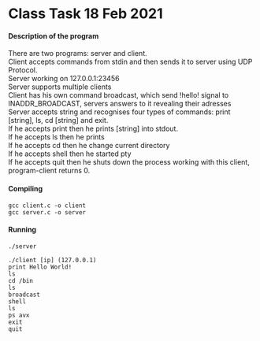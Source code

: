 # Class Task 18 Feb 2021
#### Description of the program

There are two programs: server and client.<br>
Client accepts commands from stdin and then sends it to server using UDP Protocol.<br>
Server working on 127.0.0.1:23456<br>
Server supports multiple clients<br>
Client has his own command broadcast, which send !hello! signal to INADDR_BROADCAST, servers answers to it revealing their adresses<br>
Server accepts string and recognises four types of commands: print [string], ls, cd [string] and exit.<br>
If he accepts print then he prints [string] into stdout.<br>
If he accepts ls then he prints<br>
If he accepts cd then he change current directory<br>
If he accepts shell then he started pty<br>
If he accepts quit then he shuts down the process working with this client, program-client returns 0.<br>


#### Compiling
	gcc client.c -o client
	gcc server.c -o server
#### Running
	./server
	
	./client [ip] (127.0.0.1)
	print Hello World!
	ls
	cd /bin
	ls
	broadcast
	shell
	ls
	ps avx
	exit
	quit
